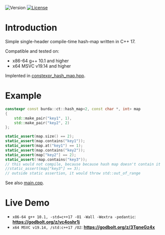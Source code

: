 ![Version](https://img.shields.io/badge/C++17-blue.svg)
[![License](https://img.shields.io/badge/license-MIT_License-blue.svg?style=flat)](LICENSE)

# Introduction
Simple single-header compile-time hash-map written in C++ 17.

Compatible and tested on:
* x86-64 g++ 10.1 and higher
* x64 MSVC v19.14 and higher

Implented in [constexpr_hash_map.hpp](include/constexpr_hash_map/constexpr_hash_map.hpp).

# Example
```cpp
constexpr const burda::ct::hash_map<2, const char *, int> map
{
    std::make_pair("key1", 1),
    std::make_pair("key2", 2)
};

static_assert(map.size() == 2);
static_assert(map.contains("key1"));
static_assert(map.at("key1") == 1);
static_assert(map.contains("key2"));
static_assert(map["key2"] == 2);
static_assert(!map.contains("key3"));
// this would not compile, because because hash map doesn't contain it
//static_assert(map["key3"] == 3);
// outside static assertion, it would throw std::out_of_range
```

See also [main.cpp](main.hpp).

# Live Demo
* ```x86-64 g++ 10.1, -std=c++17 -O1 -Wall -Wextra -pedantic```: **https://godbolt.org/z/vc4oshr1j**
* ```x64 MSVC v19.14, /std:c++17 /O2```: **https://godbolt.org/z/3TqneGz4x**
